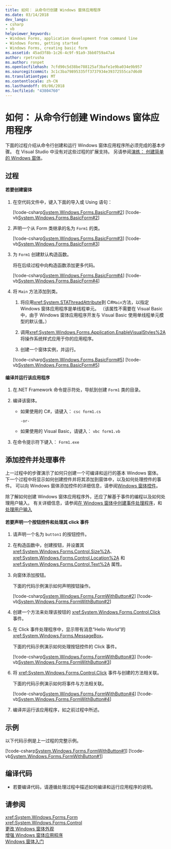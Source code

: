 ```yaml
---
title: 如何： 从命令行创建 Windows 窗体应用程序
ms.date: 03/14/2018
dev_langs:
- csharp
- vb
helpviewer_keywords:
- Windows Forms, application development from command line
- Windows Forms, getting started
- Windows Forms, creating basic form
ms.assetid: 45ad3f8b-1c26-4c9f-91a9-3bb0759a47a4
author: rpetrusha
ms.author: ronpet
ms.openlocfilehash: 7cfd90c5d38be788125af3bafe1e9ba034e9b957
ms.sourcegitcommit: 3c1c3ba79895335ff3737934e39372555ca7d6d0
ms.translationtype: MT
ms.contentlocale: zh-CN
ms.lasthandoff: 09/06/2018
ms.locfileid: "43804760"
---
```

# <a name="how-to-create-a-windows-forms-application-from-the-command-line"></a>如何： 从命令行创建 Windows 窗体应用程序
下面的过程介绍从命令行创建和运行 Windows 窗体应用程序所必须完成的基本步骤。 在 Visual Studio 中没有对这些过程的扩展支持。  另请参阅[演练： 创建简单的 Windows 窗体](https://msdn.microsoft.com/library/z9w2f38k\(v=vs.100\))。  
  
## <a name="procedure"></a>过程  
  
#### <a name="to-create-the-form"></a>若要创建窗体  
  
1.  在空代码文件中，键入下面的导入或 Using 语句：  
  
     [!code-csharp[System.Windows.Forms.BasicForm#2](../../../samples/snippets/csharp/VS_Snippets_Winforms/System.Windows.Forms.BasicForm/CS/Form1.cs#2)]
     [!code-vb[System.Windows.Forms.BasicForm#2](../../../samples/snippets/visualbasic/VS_Snippets_Winforms/System.Windows.Forms.BasicForm/VB/Form1.vb#2)]  
  
2.  声明一个从 Form 类继承的名为 `Form1` 的类。  
  
     [!code-csharp[System.Windows.Forms.BasicForm#3](../../../samples/snippets/csharp/VS_Snippets_Winforms/System.Windows.Forms.BasicForm/CS/Form1.cs#3)]
     [!code-vb[System.Windows.Forms.BasicForm#3](../../../samples/snippets/visualbasic/VS_Snippets_Winforms/System.Windows.Forms.BasicForm/VB/Form1.vb#3)]  
  
3.  为 `Form1` 创建默认构造函数。  
  
     将在后续过程中向构造函数添加更多代码。  
  
     [!code-csharp[System.Windows.Forms.BasicForm#4](../../../samples/snippets/csharp/VS_Snippets_Winforms/System.Windows.Forms.BasicForm/CS/Form1.cs#4)]
     [!code-vb[System.Windows.Forms.BasicForm#4](../../../samples/snippets/visualbasic/VS_Snippets_Winforms/System.Windows.Forms.BasicForm/VB/Form1.vb#4)]  
  
4.  将 `Main` 方法添加到类。  
  
    1.  将应用<xref:System.STAThreadAttribute>到 C#`Main`方法，以指定 Windows 窗体应用程序是单线程单元。 （该属性不需要在 Visual Basic 中，由于 Windows 窗体应用程序开发与 Visual Basic 使用单线程单元模型的默认值。）  
  
    2.  调用<xref:System.Windows.Forms.Application.EnableVisualStyles%2A>将操作系统样式应用于你的应用程序。  
  
    3.  创建一个窗体实例，并运行。  
  
     [!code-csharp[System.Windows.Forms.BasicForm#5](../../../samples/snippets/csharp/VS_Snippets_Winforms/System.Windows.Forms.BasicForm/CS/Form1.cs#5)]
     [!code-vb[System.Windows.Forms.BasicForm#5](../../../samples/snippets/visualbasic/VS_Snippets_Winforms/System.Windows.Forms.BasicForm/VB/Form1.vb#5)]  
  
#### <a name="to-compile-and-run-the-application"></a>编译并运行该应用程序  
  
1.  在.NET Framework 命令提示符处，导航到创建 `Form1` 类的目录。  
  
2.  编译该窗体。  
  
    -   如果使用的 C#，请键入： `csc form1.cs`  
  
         `-or-`  
  
    -   如果使用的 Visual Basic，请键入： `vbc form1.vb`  
  
3.  在命令提示符下键入： `Form1.exe`  
  
## <a name="adding-a-control-and-handling-an-event"></a>添加控件并处理事件  
 上一过程中的步骤演示了如何只创建一个可编译和运行的基本 Windows 窗体。 下一个过程中将显示如何创建控件并将其添加到窗体中，以及如何处理控件的事件。 可以向 Windows 窗体添加控件的详细信息，请参阅[Windows 窗体控件](../../../docs/framework/winforms/controls/index.md)。  
  
 除了解如何创建 Windows 窗体应用程序外，还应了解基于事件的编程以及如何处理用户输入。 有关详细信息，请参阅[在 Windows 窗体中创建事件处理程序](../../../docs/framework/winforms/creating-event-handlers-in-windows-forms.md)，和[处理用户输入](../../../docs/framework/winforms/controls/handling-user-input.md)  
  
#### <a name="to-declare-a-button-control-and-handle-its-click-event"></a>若要声明一个按钮控件和处理其 click 事件  
  
1.  请声明一个名为 `button1` 的按钮控件。  
  
2.  在构造函数中，创建按钮，并设置其 <xref:System.Windows.Forms.Control.Size%2A>、<xref:System.Windows.Forms.Control.Location%2A> 和 <xref:System.Windows.Forms.Control.Text%2A> 属性。  
  
3.  向窗体添加按钮。  
  
     下面的代码示例演示如何声明按钮操作。  
  
     [!code-csharp[System.Windows.Forms.FormWithButton#2](../../../samples/snippets/csharp/VS_Snippets_Winforms/System.Windows.Forms.FormWithButton/CS/Form1.cs#2)]
     [!code-vb[System.Windows.Forms.FormWithButton#2](../../../samples/snippets/visualbasic/VS_Snippets_Winforms/System.Windows.Forms.FormWithButton/VB/Form1.vb#2)]  
  
4.  创建一个方法来处理该按钮的 <xref:System.Windows.Forms.Control.Click> 事件。  
  
5.  在 Click 事件处理程序中，显示带有消息“Hello World”的 <xref:System.Windows.Forms.MessageBox>。  
  
     下面的代码示例演示如何处理按钮控件的 Click 事件。  
  
     [!code-csharp[System.Windows.Forms.FormWithButton#3](../../../samples/snippets/csharp/VS_Snippets_Winforms/System.Windows.Forms.FormWithButton/CS/Form1.cs#3)]
     [!code-vb[System.Windows.Forms.FormWithButton#3](../../../samples/snippets/visualbasic/VS_Snippets_Winforms/System.Windows.Forms.FormWithButton/VB/Form1.vb#3)]  
  
6.  将 <xref:System.Windows.Forms.Control.Click> 事件与创建的方法相关联。  
  
     下面的代码示例演示如何将事件与方法相关联。  
  
     [!code-csharp[System.Windows.Forms.FormWithButton#4](../../../samples/snippets/csharp/VS_Snippets_Winforms/System.Windows.Forms.FormWithButton/CS/Form1.cs#4)]
     [!code-vb[System.Windows.Forms.FormWithButton#4](../../../samples/snippets/visualbasic/VS_Snippets_Winforms/System.Windows.Forms.FormWithButton/VB/Form1.vb#4)]  
  
7.  编译并运行该应用程序，如之前过程中所述。  
  
## <a name="example"></a>示例  
 以下代码示例是上一过程的完整示例。  
  
 [!code-csharp[System.Windows.Forms.FormWithButton#1](../../../samples/snippets/csharp/VS_Snippets_Winforms/System.Windows.Forms.FormWithButton/CS/Form1.cs#1)]
 [!code-vb[System.Windows.Forms.FormWithButton#1](../../../samples/snippets/visualbasic/VS_Snippets_Winforms/System.Windows.Forms.FormWithButton/VB/Form1.vb#1)]  
  
## <a name="compiling-the-code"></a>编译代码  
  
-   若要编译代码，请遵循处理过程中描述如何编译和运行应用程序的说明。  
  
## <a name="see-also"></a>请参阅  
 <xref:System.Windows.Forms.Form>  
 <xref:System.Windows.Forms.Control>  
 [更改 Windows 窗体外观](../../../docs/framework/winforms/changing-the-appearance-of-windows-forms.md)  
 [增强 Windows 窗体应用程序](../../../docs/framework/winforms/advanced/index.md)  
 [Windows 窗体入门](../../../docs/framework/winforms/getting-started-with-windows-forms.md)
